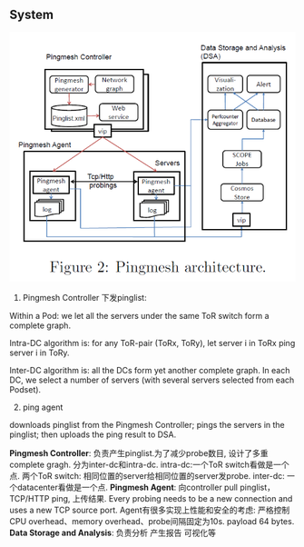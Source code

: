 ## System
![Sys](Sys.PNG)
1. Pingmesh Controller
下发pinglist: 


Within a Pod: we let all the servers under the same ToR switch form a complete graph.

Intra-DC algorithm is: for any ToR-pair (ToRx, ToRy), let server i in ToRx ping server i in ToRy.

Inter-DC algorithm is: all the DCs form yet another complete graph. In each DC, we select a number of servers (with several servers selected from each Podset).

2. ping agent

downloads pinglist from the Pingmesh Controller; pings the servers in the pinglist; then uploads the ping result to DSA.

**Pingmesh Controller**: 负责产生pinglist.为了减少probe数目, 设计了多重complete gragh. 分为inter-dc和intra-dc. intra-dc:一个ToR switch看做是一个点. 两个ToR switch: 相同位置的server给相同位置的server发probe. inter-dc: 一个datacenter看做是一个点.
**Pingmesh Agent**: 向controller pull pinglist，TCP/HTTP ping, 上传结果. Every probing needs to be a new connection and uses a new TCP source port. Agent有很多实现上性能和安全的考虑: 严格控制CPU overhead、memory overhead、probe间隔固定为10s. payload 64 bytes.
**Data Storage and Analysis**: 负责分析 产生报告 可视化等

